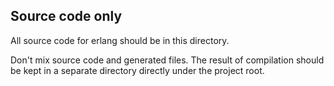 ## Source code only

All source code for erlang should be in this directory.

Don't mix source code and generated files. The result of compilation
should be kept in a separate directory directly under the project
root.
